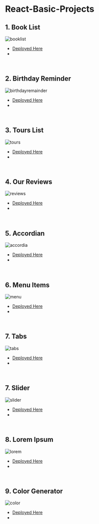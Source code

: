 # React-Basic-Projects

## 1. Book List 
  ![booklist](./images/booklist.png)

  - [Deployed Here](https://basic-booklist.netlify.app/)
  - 

<br />

## 2. Birthday Reminder
  ![birthdayremainder](./images/birthday-remainder.png)

  - [Deployed Here](https://react-birthdayremainder.netlify.app/)
  - 

<br />

## 3. Tours List
  ![tours](./images/tourlist.png)

  - [Deployed Here](https://react-tourlist.netlify.app/)
  - 

<br />

## 4. Our Reviews 
  ![reviews](./images/reviews.png)

  - [Deployed Here](https://react-reviewlist.netlify.app/)
  - 

<br />

## 5. Accordian
  ![accordia](./images/accordian.png)

  - [Deployed Here](https://react-faqaccordian.netlify.app/)
  - 

<br />

## 6. Menu Items
  ![menu](./images/menu.png)

  - [Deployed Here](https://react-menuitems.netlify.app/)
  - 

<br />

## 7. Tabs
  ![tabs](./images/tabs.png)

  - [Deployed Here](https://react-tabitems.netlify.app/)
  - 

<br />

## 7. Slider
  ![slider](./images/slider.png)

  - [Deployed Here](https://react-slideritems.netlify.app/)
  - 

<br />

## 8. Lorem Ipsum
  ![lorem](./images/lorem.png)

  - [Deployed Here](https://react-loremipsum.netlify.app/)
  - 

<br />

## 9. Color Generator
  ![color](./images/color.png)

  - [Deployed Here](https://react-colorgenerate.netlify.app/)
  - 

<br />